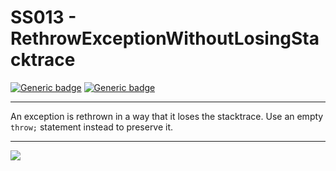 # SS013 - RethrowExceptionWithoutLosingStacktrace

[![Generic badge](https://img.shields.io/badge/Severity-Warning-yellow.svg)](https://shields.io/) [![Generic badge](https://img.shields.io/badge/CodeFix-Yes-green.svg)](https://shields.io/)

---

An exception is rethrown in a way that it loses the stacktrace. Use an empty `throw;` statement instead to preserve it.

---

![](./attachments/SS001.gif)